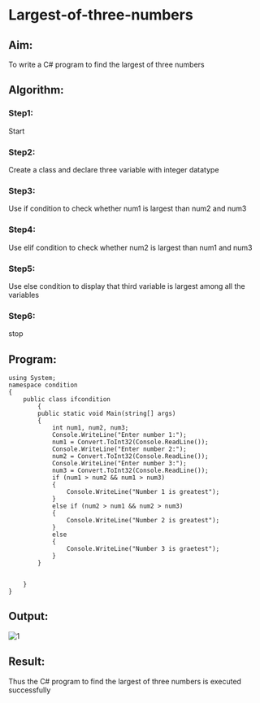 # Largest-of-three-numbers
## Aim:
To write a C# program to find the largest of three numbers

## Algorithm:
### Step1: 
Start
### Step2:
Create a class and declare three variable with integer datatype
### Step3:
Use if condition to check whether num1 is largest than num2 and num3
### Step4:
Use elif condition to check whether num2 is largest than num1 and num3
### Step5:
Use else condition to display that third variable is largest among all the variables
### Step6:
stop

## Program:
```
using System;
namespace condition
{
    public class ifcondition
        {
        public static void Main(string[] args)
        {
            int num1, num2, num3;
            Console.WriteLine("Enter number 1:");
            num1 = Convert.ToInt32(Console.ReadLine());
            Console.WriteLine("Enter number 2:");
            num2 = Convert.ToInt32(Console.ReadLine());
            Console.WriteLine("Enter number 3:");
            num3 = Convert.ToInt32(Console.ReadLine());
            if (num1 > num2 && num1 > num3) 
            {
                Console.WriteLine("Number 1 is greatest");
            }
            else if (num2 > num1 && num2 > num3)
            {
                Console.WriteLine("Number 2 is greatest");
            }
            else
            {
                Console.WriteLine("Number 3 is graetest");
            }
        }


    }
}
```
## Output:
![1](https://user-images.githubusercontent.com/94165957/190839226-ad014a8a-9838-4e2c-852d-46a11ab8f00b.png)


## Result:
Thus the C# program to find the largest of three numbers is executed successfully
